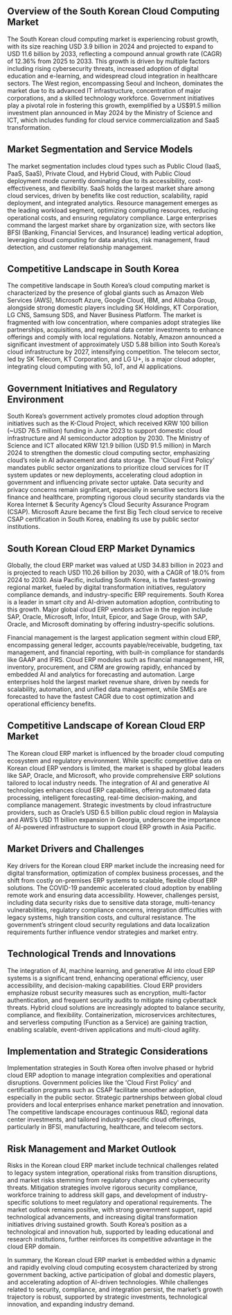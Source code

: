 ## Overview of the South Korean Cloud Computing Market
The South Korean cloud computing market is experiencing robust growth, with its size reaching USD 3.9 billion in 2024 and projected to expand to USD 11.6 billion by 2033, reflecting a compound annual growth rate (CAGR) of 12.36% from 2025 to 2033. This growth is driven by multiple factors including rising cybersecurity threats, increased adoption of digital education and e-learning, and widespread cloud integration in healthcare sectors. The West region, encompassing Seoul and Incheon, dominates the market due to its advanced IT infrastructure, concentration of major corporations, and a skilled technology workforce. Government initiatives play a pivotal role in fostering this growth, exemplified by a US$91.5 million investment plan announced in May 2024 by the Ministry of Science and ICT, which includes funding for cloud service commercialization and SaaS transformation.

## Market Segmentation and Service Models
The market segmentation includes cloud types such as Public Cloud (IaaS, PaaS, SaaS), Private Cloud, and Hybrid Cloud, with Public Cloud deployment mode currently dominating due to its accessibility, cost-effectiveness, and flexibility. SaaS holds the largest market share among cloud services, driven by benefits like cost reduction, scalability, rapid deployment, and integrated analytics. Resource management emerges as the leading workload segment, optimizing computing resources, reducing operational costs, and ensuring regulatory compliance. Large enterprises command the largest market share by organization size, with sectors like BFSI (Banking, Financial Services, and Insurance) leading vertical adoption, leveraging cloud computing for data analytics, risk management, fraud detection, and customer relationship management.

## Competitive Landscape in South Korea
The competitive landscape in South Korea’s cloud computing market is characterized by the presence of global giants such as Amazon Web Services (AWS), Microsoft Azure, Google Cloud, IBM, and Alibaba Group, alongside strong domestic players including SK Holdings, KT Corporation, LG CNS, Samsung SDS, and Naver Business Platform. The market is fragmented with low concentration, where companies adopt strategies like partnerships, acquisitions, and regional data center investments to enhance offerings and comply with local regulations. Notably, Amazon announced a significant investment of approximately USD 5.88 billion into South Korea’s cloud infrastructure by 2027, intensifying competition. The telecom sector, led by SK Telecom, KT Corporation, and LG U+, is a major cloud adopter, integrating cloud computing with 5G, IoT, and AI applications.

## Government Initiatives and Regulatory Environment
South Korea’s government actively promotes cloud adoption through initiatives such as the K-Cloud Project, which received KRW 100 billion (~USD 76.5 million) funding in June 2023 to support domestic cloud infrastructure and AI semiconductor adoption by 2030. The Ministry of Science and ICT allocated KRW 121.9 billion (USD 91.5 million) in March 2024 to strengthen the domestic cloud computing sector, emphasizing cloud’s role in AI advancement and data storage. The 'Cloud First Policy' mandates public sector organizations to prioritize cloud services for IT system updates or new deployments, accelerating cloud adoption in government and influencing private sector uptake. Data security and privacy concerns remain significant, especially in sensitive sectors like finance and healthcare, prompting rigorous cloud security standards via the Korea Internet & Security Agency’s Cloud Security Assurance Program (CSAP). Microsoft Azure became the first Big Tech cloud service to receive CSAP certification in South Korea, enabling its use by public sector institutions.

## South Korean Cloud ERP Market Dynamics
Globally, the cloud ERP market was valued at USD 34.83 billion in 2023 and is projected to reach USD 110.26 billion by 2030, with a CAGR of 18.0% from 2024 to 2030. Asia Pacific, including South Korea, is the fastest-growing regional market, fueled by digital transformation initiatives, regulatory compliance demands, and industry-specific ERP requirements. South Korea is a leader in smart city and AI-driven automation adoption, contributing to this growth. Major global cloud ERP vendors active in the region include SAP, Oracle, Microsoft, Infor, Intuit, Epicor, and Sage Group, with SAP, Oracle, and Microsoft dominating by offering industry-specific solutions.

Financial management is the largest application segment within cloud ERP, encompassing general ledger, accounts payable/receivable, budgeting, tax management, and financial reporting, with built-in compliance for standards like GAAP and IFRS. Cloud ERP modules such as financial management, HR, inventory, procurement, and CRM are growing rapidly, enhanced by embedded AI and analytics for forecasting and automation. Large enterprises hold the largest market revenue share, driven by needs for scalability, automation, and unified data management, while SMEs are forecasted to have the fastest CAGR due to cost optimization and operational efficiency benefits.

## Competitive Landscape of Korean Cloud ERP Market
The Korean cloud ERP market is influenced by the broader cloud computing ecosystem and regulatory environment. While specific competitive data on Korean cloud ERP vendors is limited, the market is shaped by global leaders like SAP, Oracle, and Microsoft, who provide comprehensive ERP solutions tailored to local industry needs. The integration of AI and generative AI technologies enhances cloud ERP capabilities, offering automated data processing, intelligent forecasting, real-time decision-making, and compliance management. Strategic investments by cloud infrastructure providers, such as Oracle’s USD 6.5 billion public cloud region in Malaysia and AWS’s USD 11 billion expansion in Georgia, underscore the importance of AI-powered infrastructure to support cloud ERP growth in Asia Pacific.

## Market Drivers and Challenges
Key drivers for the Korean cloud ERP market include the increasing need for digital transformation, optimization of complex business processes, and the shift from costly on-premises ERP systems to scalable, flexible cloud ERP solutions. The COVID-19 pandemic accelerated cloud adoption by enabling remote work and ensuring data accessibility. However, challenges persist, including data security risks due to sensitive data storage, multi-tenancy vulnerabilities, regulatory compliance concerns, integration difficulties with legacy systems, high transition costs, and cultural resistance. The government’s stringent cloud security regulations and data localization requirements further influence vendor strategies and market entry.

## Technological Trends and Innovations
The integration of AI, machine learning, and generative AI into cloud ERP systems is a significant trend, enhancing operational efficiency, user accessibility, and decision-making capabilities. Cloud ERP providers emphasize robust security measures such as encryption, multi-factor authentication, and frequent security audits to mitigate rising cyberattack threats. Hybrid cloud solutions are increasingly adopted to balance security, compliance, and flexibility. Containerization, microservices architectures, and serverless computing (Function as a Service) are gaining traction, enabling scalable, event-driven applications and multi-cloud agility.

## Implementation and Strategic Considerations
Implementation strategies in South Korea often involve phased or hybrid cloud ERP adoption to manage integration complexities and operational disruptions. Government policies like the 'Cloud First Policy' and certification programs such as CSAP facilitate smoother adoption, especially in the public sector. Strategic partnerships between global cloud providers and local enterprises enhance market penetration and innovation. The competitive landscape encourages continuous R&D, regional data center investments, and tailored industry-specific cloud offerings, particularly in BFSI, manufacturing, healthcare, and telecom sectors.

## Risk Management and Market Outlook
Risks in the Korean cloud ERP market include technical challenges related to legacy system integration, operational risks from transition disruptions, and market risks stemming from regulatory changes and cybersecurity threats. Mitigation strategies involve rigorous security compliance, workforce training to address skill gaps, and development of industry-specific solutions to meet regulatory and operational requirements. The market outlook remains positive, with strong government support, rapid technological advancements, and increasing digital transformation initiatives driving sustained growth. South Korea’s position as a technological and innovation hub, supported by leading educational and research institutions, further reinforces its competitive advantage in the cloud ERP domain.

In summary, the Korean cloud ERP market is embedded within a dynamic and rapidly evolving cloud computing ecosystem characterized by strong government backing, active participation of global and domestic players, and accelerating adoption of AI-driven technologies. While challenges related to security, compliance, and integration persist, the market’s growth trajectory is robust, supported by strategic investments, technological innovation, and expanding industry demand.